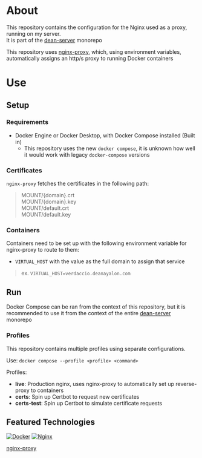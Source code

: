 # About
This repository contains the configuration for the Nginx used as a proxy, running on my server.<br>
It is part of the [dean-server](https://github.com/DeanAyalon/dean-server) monorepo

This repository uses [nginx-proxy](https://github.com/nginx-proxy/nginx-proxy), which, using environment variables, automatically assigns an http/s proxy to running Docker containers

# Use
## Setup
### Requirements
- Docker Engine or Docker Desktop, with Docker Compose installed (Built in)
    - This repository uses the new `docker compose`, it is unknown how well it would work with legacy `docker-compose` versions

### Certificates
`nginx-proxy` fetches the certificates in the following path:
> MOUNT/{domain}.crt<br>
  MOUNT/{domain}.key<br>
  MOUNT/default.crt<br>
  MOUNT/default.key

### Containers
Containers need to be set up with the following environment variable for nginx-proxy to route to them:
- `VIRTUAL_HOST` with the value as the full domain to assign that service
> ex. `VIRTUAL_HOST=verdaccio.deanayalon.com`

## Run
Docker Compose can be ran from the context of this repository, but it is recommended to use it from the context of the entire [dean-server](https://github.com/DeanAyalon/dean-server) monorepo

### Profiles
This repository contains multiple profiles using separate configurations.

Use: `docker compose --profile <profile> <command>`

Profiles:
* **live**: Production nginx, uses nginx-proxy to automatically set up reverse-proxy to containers
* **certs**: Spin up Certbot to request new certificates
* **certs-test**: Spin up Certbot to simulate certificate requests

## Featured Technologies
[![Docker](https://img.shields.io/badge/docker-%230db7ed.svg?style=for-the-badge&logo=docker&logoColor=white)](https://docker.com)
[![Nginx](https://img.shields.io/badge/nginx-009639.svg?style=for-the-badge&logo=nginx&logoColor=white)](https://npmjs.com)

[nginx-proxy](https://github.com/nginx-proxy/nginx-proxy)